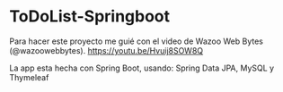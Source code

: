 # ToDoList-Springboot

Para hacer este proyecto me guié con el video de Wazoo Web Bytes (@wazoowebbytes). https://youtu.be/Hvuij8SOW8Q

La app esta hecha con Spring Boot, usando:
  Spring Data JPA,
  MySQL y
  Thymeleaf


